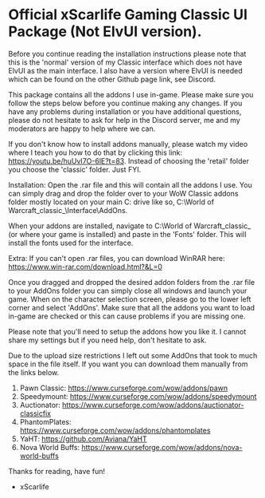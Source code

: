 # Official xScarlife Gaming Classic UI Package (Not ElvUI version).
Before you continue reading the installation instructions please note that this is the 'normal' version of my Classic interface which does not have ElvUI as the main interface. I also have a version where ElvUI is needed which can be found on the other Github page link, see Discord.

This package contains all the addons I use in-game. Please make sure you follow the steps below before you continue making any changes. If you have any problems during installation or you have additional questions, please do not hesitate to ask for help in the Discord server, me and my moderators are happy to help where we can.

If you don't know how to install addons manually, please watch my video where I teach you how to do that by clicking this link: https://youtu.be/huUvI7O-6lE?t=83. Instead of choosing the 'retail' folder you choose the 'classic' folder. Just FYI.

Installation: Open the .rar file and this will contain all the addons I use. You can simply drag and drop the folder over to your WoW Classic addons folder mostly located on your main C: drive like so, C:\World of Warcraft_classic_\Interface\AddOns.

When your addons are installed, navigate to C:\World of Warcraft\_classic_ (or where your game is installed) and paste in the 'Fonts' folder. This will install the fonts used for the interface.

Extra: If you can't open .rar files, you can download WinRAR here: https://www.win-rar.com/download.html?&L=0

Once you dragged and dropped the desired addon folders from the .rar file to your AddOns folder you can simply close all windows and launch your game. When on the character selection screen, please go to the lower left corner and select 'AddOns'. Make sure that all the addons you want to load in-game are checked or this can cause problems if you are missing one.

Please note that you'll need to setup the addons how you like it. I cannot share my settings but if you need help, don't hesitate to ask.

Due to the upload size restrictions I left out some AddOns that took to much space in the file itself. If you want you can download them manually from the links below.

1) Pawn Classic: https://www.curseforge.com/wow/addons/pawn
2) Speedymount: https://www.curseforge.com/wow/addons/speedymount
3) Auctionator: https://www.curseforge.com/wow/addons/auctionator-classicfix
4) PhantomPlates: https://www.curseforge.com/wow/addons/phantomplates
5) YaHT: https://github.com/Aviana/YaHT
6) Nova World Buffs: https://www.curseforge.com/wow/addons/nova-world-buffs

Thanks for reading, have fun!

- xScarlife

